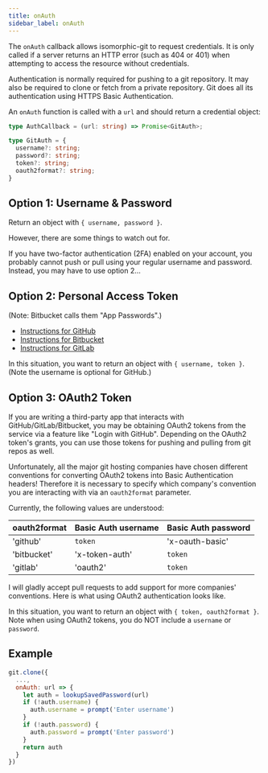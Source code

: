 ```yaml
---
title: onAuth
sidebar_label: onAuth
---
```


The `onAuth` callback allows isomorphic-git to request credentials.
It is only called if a server returns an HTTP error (such as 404 or 401) when attempting to access the resource without credentials.

Authentication is normally required for pushing to a git repository.
It may also be required to clone or fetch from a private repository.
Git does all its authentication using HTTPS Basic Authentication.

An `onAuth` function is called with a `url` and should return a credential object:

```ts
type AuthCallback = (url: string) => Promise<GitAuth>;

type GitAuth = {
  username?: string;
  password?: string;
  token?: string;
  oauth2format?: string;
}
```

## Option 1: Username & Password

Return an object with `{ username, password }`.

However, there are some things to watch out for.

If you have two-factor authentication (2FA) enabled on your account, you
probably cannot push or pull using your regular username and password.
Instead, you may have to use option 2...

## Option 2: Personal Access Token

(Note: Bitbucket calls them "App Passwords".)

- [Instructions for GitHub](https://help.github.com/articles/creating-a-personal-access-token-for-the-command-line/)
- [Instructions for Bitbucket](https://confluence.atlassian.com/bitbucket/app-passwords-828781300.html)
- [Instructions for GitLab](https://docs.gitlab.com/ee/user/profile/personal_access_tokens.html)

In this situation, you want to return an object with `{ username, token }`.
(Note the username is optional for GitHub.)

## Option 3: OAuth2 Token

If you are writing a third-party app that interacts with GitHub/GitLab/Bitbucket, you may be obtaining
OAuth2 tokens from the service via a feature like "Login with GitHub".
Depending on the OAuth2 token's grants, you can use those tokens for pushing and pulling from git repos as well.

Unfortunately, all the major git hosting companies have chosen different conventions for converting
OAuth2 tokens into Basic Authentication headers! Therefore it is necessary to specify which company's
convention you are interacting with via an `oauth2format` parameter.

Currently, the following values are understood:

| oauth2format | Basic Auth username | Basic Auth password |
| ------------ | ------------------- | ------------------- |
| 'github'     | `token`             | 'x-oauth-basic'     |
| 'bitbucket'  | 'x-token-auth'      | `token`             |
| 'gitlab'     | 'oauth2'            | `token`             |

I will gladly accept pull requests to add support for more companies' conventions.
Here is what using OAuth2 authentication looks like.

In this situation, you want to return an object with `{ token, oauth2format }`.
Note when using OAuth2 tokens, you do NOT include a `username` or `password`.

## Example

```js
git.clone({
  ...,
  onAuth: url => {
    let auth = lookupSavedPassword(url)
    if (!auth.username) {
      auth.username = prompt('Enter username')
    }
    if (!auth.password) {
      auth.password = prompt('Enter password')
    }
    return auth
  }
})
```
